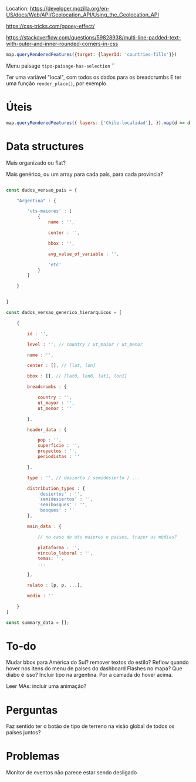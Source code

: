 Location: https://developer.mozilla.org/en-US/docs/Web/API/Geolocation_API/Using_the_Geolocation_API

https://css-tricks.com/gooey-effect/

https://stackoverflow.com/questions/59828938/multi-line-padded-text-with-outer-and-inner-rounded-corners-in-css


```js
map.queryRenderedFeatures({target: {layerId: 'countries-fills'}})
```

Menu paisage
`tipo-paisage-has-selection`
``


Ter uma variável "local", com todos os dados para os breadcrumbs
E ter uma função `render_place()`, por exemplo.

# Úteis

```js
map.queryRenderedFeatures({ layers: ['Chile-localidad'], }).map(d => d.properties.CLASSIFICATION).filter((d,i,a) => a.indexOf(d) == i)
```

# Data structures

Mais organizado ou flat?

Mais genérico, ou um array para cada país, para cada provincia?

```js

const dados_versao_pais = {

    "Argentina" : {

        'uts-maiores' : [
            {
                name : '',

                center : '',

                bbox : '',

                avg_value_of_variable : '',

                'etc'
            }
        ]

    }


}

const dados_versao_generico_hierarquicos = [

    {

        id : '',

        level : '', // country / ut_maior / ut_menor

        name : '',

        center : [], // [lat, lon]

        bbox : [], // [lat0, lon0, lat1, lon1]

        breadcrumbs : {

            country : '',
            ut_mayor : '',
            ut_menor : ''

        },

        header_data : {

            pop : '',
            superficie : '',
            proyectos : '',
            periodistas : ''

        },

        type : '', // desierto / semidesierto / ...

        distribution_types : {
            'desiertos' : '',
            'semidesiertos' : '',
            'semibosques' : '',
            'bosques' : ''
        },

        main_data : {

            // no caso de uts maiores e paises, trazer as médias?

            plataforma : '',
            vinculo_laboral : '',
            temas: '',
            ...         

        },

        relato : [p, p, ...],

        medio : ''

    }
]

const summary_data = [];

```


# To-do

Mudar bbox para América do Sul?
remover textos do estilo?
Reflow quando hover nos itens do menu de paises do dashboard
Flashes no mapa? Que diabo é isso?
Incluir tipo na argentina.
Por a camada do hover acima.

Leer MAs: incluir uma animação?

# Perguntas

Faz sentido ter o botão de tipo de terreno na visão global de todos os países juntos?

# Problemas

Monitor de eventos não parece estar sendo desligado


